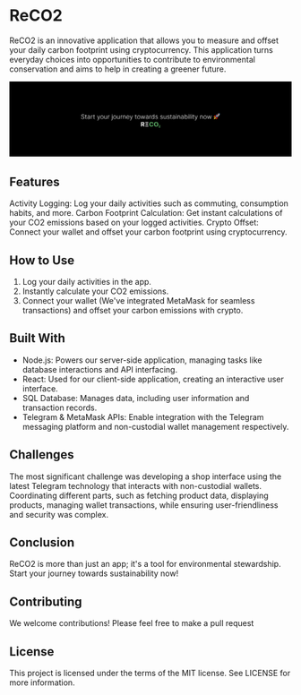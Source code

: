 # ReCO2

ReCO2 is an innovative application that allows you to measure and offset your daily carbon footprint using cryptocurrency. This application turns everyday choices into opportunities to contribute to environmental conservation and aims to help in creating a greener future.

![Hero](img/hero.png)

## Features

Activity Logging: Log your daily activities such as commuting, consumption habits, and more.
Carbon Footprint Calculation: Get instant calculations of your CO2 emissions based on your logged activities.
Crypto Offset: Connect your wallet and offset your carbon footprint using cryptocurrency.

## How to Use

1. Log your daily activities in the app.
1. Instantly calculate your CO2 emissions.
1. Connect your wallet (We've integrated MetaMask for seamless transactions) and offset your carbon emissions with crypto.

## Built With

- Node.js: Powers our server-side application, managing tasks like database interactions and API interfacing.
- React: Used for our client-side application, creating an interactive user interface.
- SQL Database: Manages data, including user information and transaction records.
- Telegram & MetaMask APIs: Enable integration with the Telegram messaging platform and non-custodial wallet management respectively.

## Challenges

The most significant challenge was developing a shop interface using the latest Telegram technology that interacts with non-custodial wallets. Coordinating different parts, such as fetching product data, displaying products, managing wallet transactions, while ensuring user-friendliness and security was complex.

## Conclusion

ReCO2 is more than just an app; it's a tool for environmental stewardship. Start your journey towards sustainability now!

## Contributing

We welcome contributions! Please feel free to make a pull request

## License

This project is licensed under the terms of the MIT license. See LICENSE for more information.

